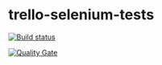 # trello-selenium-tests

[![Build status](https://travis-ci.com/AT-08/trello-selenium-tests.svg?branch=develop)](https://travis-ci.com/AT-08/trello-selenium-tests) 

[![Quality Gate](https://sonarcloud.io/api/project_badges/measure?project=at-08-trello-selenium-tests&metric=alert_status)](https://sonarcloud.io/dashboard/index/at-08-trello-selenium-tests)
